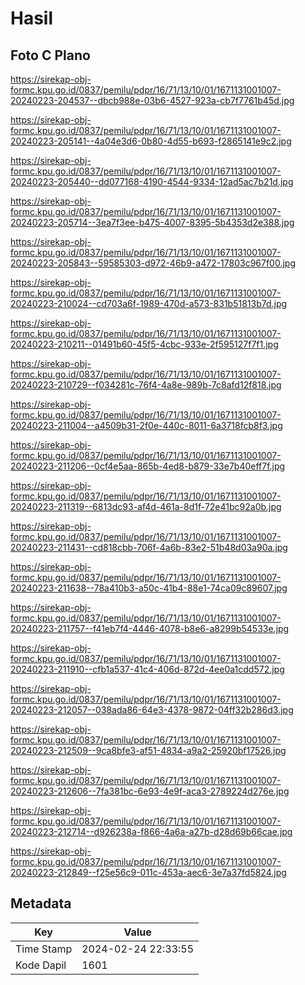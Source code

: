 # Hasil

## Foto C Plano

https://sirekap-obj-formc.kpu.go.id/0837/pemilu/pdpr/16/71/13/10/01/1671131001007-20240223-204537--dbcb988e-03b6-4527-923a-cb7f7761b45d.jpg

https://sirekap-obj-formc.kpu.go.id/0837/pemilu/pdpr/16/71/13/10/01/1671131001007-20240223-205141--4a04e3d6-0b80-4d55-b693-f2865141e9c2.jpg

https://sirekap-obj-formc.kpu.go.id/0837/pemilu/pdpr/16/71/13/10/01/1671131001007-20240223-205440--dd077168-4190-4544-9334-12ad5ac7b21d.jpg

https://sirekap-obj-formc.kpu.go.id/0837/pemilu/pdpr/16/71/13/10/01/1671131001007-20240223-205714--3ea7f3ee-b475-4007-8395-5b4353d2e388.jpg

https://sirekap-obj-formc.kpu.go.id/0837/pemilu/pdpr/16/71/13/10/01/1671131001007-20240223-205843--59585303-d972-46b9-a472-17803c967f00.jpg

https://sirekap-obj-formc.kpu.go.id/0837/pemilu/pdpr/16/71/13/10/01/1671131001007-20240223-210024--cd703a6f-1989-470d-a573-831b51813b7d.jpg

https://sirekap-obj-formc.kpu.go.id/0837/pemilu/pdpr/16/71/13/10/01/1671131001007-20240223-210211--01491b60-45f5-4cbc-933e-2f595127f7f1.jpg

https://sirekap-obj-formc.kpu.go.id/0837/pemilu/pdpr/16/71/13/10/01/1671131001007-20240223-210729--f034281c-76f4-4a8e-989b-7c8afd12f818.jpg

https://sirekap-obj-formc.kpu.go.id/0837/pemilu/pdpr/16/71/13/10/01/1671131001007-20240223-211004--a4509b31-2f0e-440c-8011-6a3718fcb8f3.jpg

https://sirekap-obj-formc.kpu.go.id/0837/pemilu/pdpr/16/71/13/10/01/1671131001007-20240223-211206--0cf4e5aa-865b-4ed8-b879-33e7b40eff7f.jpg

https://sirekap-obj-formc.kpu.go.id/0837/pemilu/pdpr/16/71/13/10/01/1671131001007-20240223-211319--6813dc93-af4d-461a-8d1f-72e41bc92a0b.jpg

https://sirekap-obj-formc.kpu.go.id/0837/pemilu/pdpr/16/71/13/10/01/1671131001007-20240223-211431--cd818cbb-706f-4a6b-83e2-51b48d03a90a.jpg

https://sirekap-obj-formc.kpu.go.id/0837/pemilu/pdpr/16/71/13/10/01/1671131001007-20240223-211638--78a410b3-a50c-41b4-88e1-74ca09c89607.jpg

https://sirekap-obj-formc.kpu.go.id/0837/pemilu/pdpr/16/71/13/10/01/1671131001007-20240223-211757--f41eb7f4-4446-4078-b8e6-a8299b54533e.jpg

https://sirekap-obj-formc.kpu.go.id/0837/pemilu/pdpr/16/71/13/10/01/1671131001007-20240223-211910--cfb1a537-41c4-406d-872d-4ee0a1cdd572.jpg

https://sirekap-obj-formc.kpu.go.id/0837/pemilu/pdpr/16/71/13/10/01/1671131001007-20240223-212057--038ada86-64e3-4378-9872-04ff32b286d3.jpg

https://sirekap-obj-formc.kpu.go.id/0837/pemilu/pdpr/16/71/13/10/01/1671131001007-20240223-212509--9ca8bfe3-af51-4834-a9a2-25920bf17526.jpg

https://sirekap-obj-formc.kpu.go.id/0837/pemilu/pdpr/16/71/13/10/01/1671131001007-20240223-212606--7fa381bc-6e93-4e9f-aca3-2789224d276e.jpg

https://sirekap-obj-formc.kpu.go.id/0837/pemilu/pdpr/16/71/13/10/01/1671131001007-20240223-212714--d926238a-f866-4a6a-a27b-d28d69b66cae.jpg

https://sirekap-obj-formc.kpu.go.id/0837/pemilu/pdpr/16/71/13/10/01/1671131001007-20240223-212849--f25e56c9-011c-453a-aec6-3e7a37fd5824.jpg


## Metadata

| Key        | Value               |
| ---------- | ------------------- |
| Time Stamp | 2024-02-24 22:33:55 |
| Kode Dapil | 1601                |



